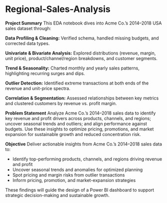 # Regional-Sales-Analysis

**Project Summary**
This EDA notebook dives into Acme Co.’s 2014–2018 USA sales dataset through:

  **Data Profiling & Cleaning:** Verified schema, handled missing budgets, and corrected data types.
  
  **Univariate & Bivariate Analysis:** Explored distributions (revenue, margin, unit price), product/channel/region breakdowns, and customer segments.
  
  **Trend & Seasonality:** Charted monthly and yearly sales patterns, highlighting recurring surges and dips.
  
  **Outlier Detection:** Identified extreme transactions at both ends of the revenue and unit-price spectra.
  
  **Correlation & Segmentation:** Assessed relationships between key metrics and clustered customers by revenue vs. profit margin.

**Problem Statement**
Analyze Acme Co.’s 2014–2018 sales data to identify key revenue and profit drivers across products, channels, and regions; uncover seasonal trends and outliers; and align performance against budgets. Use these insights to optimize pricing, promotions, and market expansion for sustainable growth and reduced concentration risk.

**Objective**
Deliver actionable insights from Acme Co.’s 2014–2018 sales data to:

- Identify top-performing products, channels, and regions driving revenue and profit  
- Uncover seasonal trends and anomalies for optimized planning  
- Spot pricing and margin risks from outlier transactions  
- Inform pricing, promotion, and market-expansion strategies  

These findings will guide the design of a Power BI dashboard to support strategic decision-making and sustainable growth.
